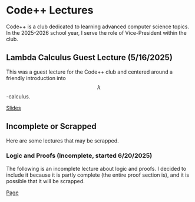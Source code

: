 # Code++ Lectures

Code++ is a club dedicated to learning advanced computer science topics. In the 2025-2026 school year, I serve the role of Vice-President within the club.

## Lambda Calculus Guest Lecture (5/16/2025)

This was a guest lecture for the Code++ club and centered around a friendly introduction into $$\lambda$$-calculus.

[Slides](https://shoesareme.github.io/projects/lectures/codeplusplus/lambdacalcguest.pdf)

## Incomplete or Scrapped

Here are some lectures that may be scrapped.

### Logic and Proofs (Incomplete, started 6/20/2025)

The following is an incomplete lecture about logic and proofs. I decided to include it because it is partly complete (the entire proof section is), and it is possible that it will be scrapped.

[Page](https://shoesareme.github.io/projects/lectures/codeplusplus/logicproofs)